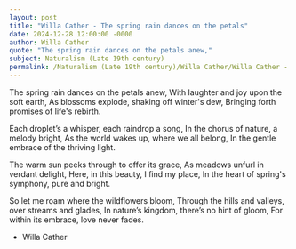 ```yaml
---
layout: post
title: "Willa Cather - The spring rain dances on the petals"
date: 2024-12-28 12:00:00 -0000
author: Willa Cather
quote: "The spring rain dances on the petals anew,"
subject: Naturalism (Late 19th century)
permalink: /Naturalism (Late 19th century)/Willa Cather/Willa Cather - The spring rain dances on the petals
---
```


The spring rain dances on the petals anew,
With laughter and joy upon the soft earth,
As blossoms explode, shaking off winter's dew,
Bringing forth promises of life's rebirth.

Each droplet’s a whisper, each raindrop a song,
In the chorus of nature, a melody bright,
As the world wakes up, where we all belong,
In the gentle embrace of the thriving light.

The warm sun peeks through to offer its grace,
As meadows unfurl in verdant delight,
Here, in this beauty, I find my place,
In the heart of spring's symphony, pure and bright.

So let me roam where the wildflowers bloom,
Through the hills and valleys, over streams and glades,
In nature’s kingdom, there’s no hint of gloom,
For within its embrace, love never fades.

- Willa Cather

